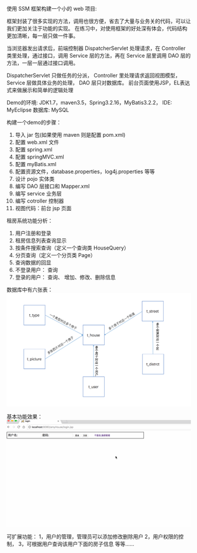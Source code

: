 使用 SSM 框架构建一个小的 web 项目:

框架封装了很多实现的方法，调用也很方便，省去了大量与业务关的代码，可以让我们更加关注于功能的实现。
在练习中，对使用框架的好处深有体会，代码结构更加清晰，每一层只做一件事。

当浏览器发出请求后，前端控制器 DispatcherServlet 处理请求，在 Controller 类里处理，通过接口，调用 Service 层的方法，再在 Service 层里调用 DAO 层的方法，一层一层通过接口调用。

DispatcherServlet 只做任务的分派，
Controller 里处理请求返回视图模型，
Service 层做具体业务的处理， 
DAO 层只对数据库。
前台页面使用JSP，EL表达式来做展示和简单的逻辑处理


Demo的环境: JDK1.7，maven3.5，Spring3.2.16，MyBatis3.2.2，
IDE: MyEclipse
数据库: MySQL


构建一个demo的步骤：
1. 导入 jar 包(如果使用 maven 则是配置 pom.xml)
2. 配置 web.xml 文件
3. 配置 spring.xml
4. 配置 springMVC.xml
5. 配置 myBatis.xml
6. 配置资源文件，database.properties，log4j.properties 等等
7. 设计 pojo 实体类
7. 编写 DAO 层接口和 Mapper.xml
8. 编写 service 业务层
9. 编写 cotroller 控制器
10. 视图代码：前台 jsp 页面



租房系统功能分析：
1. 用户注册和登录
2. 租房信息列表查询显示
3. 按条件搜索查询（定义一个查询类 HouseQuery）
4. 分页查询（定义一个分页类 Page）
5. 查询数据的回显
6. 不登录用户：       查询
7. 登录的用户：       查询、  增加、修改、删除信息

数据库中有六张表：
![tables.png](https://github.com/JasonMHo/house/blob/master/table.png)


基本功能效果：
![house.gif](https://github.com/JasonMHo/house/blob/master/house.gif)





可扩展功能：
1，用户的管理，管理员可以添加修改删除用户
2，用户权限的控制，
3，可根据用户查询该用户下面的房子信息
等等......


